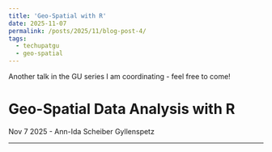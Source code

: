 ```yaml
---
title: 'Geo-Spatial with R'
date: 2025-11-07
permalink: /posts/2025/11/blog-post-4/
tags:
  - techupatgu
  - geo-spatial
---
```


Another talk in the GU series I am coordinating - feel free to come!

Geo-Spatial Data Analysis with R
======

Nov 7 2025 - Ann-Ida Scheiber Gyllenspetz 

------

